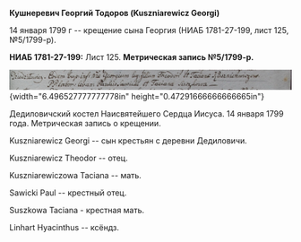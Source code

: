 **Кушнеревич Георгий Тодоров (Kuszniarewicz Georgi)**

14 января 1799 г -- крещение сына Георгия (НИАБ 1781-27-199, лист 125,
№5/1799-р).

**НИАБ 1781-27-199:** Лист 125. **Метрическая запись №5/1799-р.**

![](./media/649ea6124fee76ba011eaa6f7f96c68a1dddcb8f.png){width="6.496527777777778in"
height="0.47291666666666665in"}

Дедиловичский костел Наисвятейшего Сердца Иисуса. 14 января 1799 года.
Метрическая запись о крещении.

Kuszniarewicz Georgi -- сын крестьян с деревни Дедиловичи.

Kuszniarewicz Theodor -- отец.

Kuszniarewiczowa Taciana -- мать.

Sawicki Paul -- крестный отец.

Suszkowa Taciana - крестная мать.

Linhart Hyacinthus -- ксёндз.
